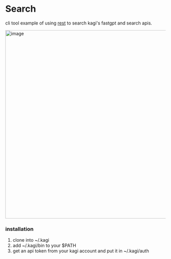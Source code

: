 # Search

cli tool example of using [rest](https://github.com/taybart/rest) to search kagi's fastgpt and search apis.

<img width="995" height="591" alt="image" src="https://github.com/user-attachments/assets/8ffcb37e-0f62-4dfe-85c0-25109d796634" />


### installation

1) clone into ~/.kagi
2) add ~/.kagi/bin to your $PATH
3) get an api token from your kagi account and put it in ~/.kagi/auth

